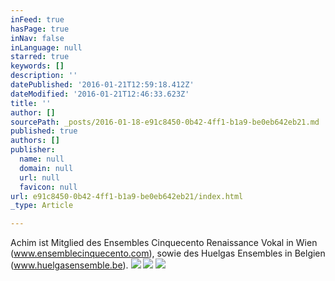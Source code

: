 ```yaml
---
inFeed: true
hasPage: true
inNav: false
inLanguage: null
starred: true
keywords: []
description: ''
datePublished: '2016-01-21T12:59:18.412Z'
dateModified: '2016-01-21T12:46:33.623Z'
title: ''
author: []
sourcePath: _posts/2016-01-18-e91c8450-0b42-4ff1-b1a9-be0eb642eb21.md
published: true
authors: []
publisher:
  name: null
  domain: null
  url: null
  favicon: null
url: e91c8450-0b42-4ff1-b1a9-be0eb642eb21/index.html
_type: Article

---
```

Achim ist Mitglied des Ensembles Cinquecento Renaissance Vokal in Wien (www.ensemblecinquecento.com), sowie des Huelgas Ensembles in Belgien (www.huelgasensemble.be).
![](https://the-grid-user-content.s3-us-west-2.amazonaws.com/cf3382ed-a7df-41e1-8ade-7d79c8715a2a.jpg)
![](https://the-grid-user-content.s3-us-west-2.amazonaws.com/787dcb1f-0cdb-4e2c-98ae-aa45f90f4e97.jpg)
![](https://the-grid-user-content.s3-us-west-2.amazonaws.com/729eaf64-5df5-4aa5-a4c3-dfe874c50633.jpg)